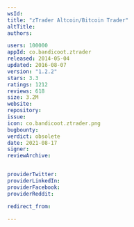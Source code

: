 ```yaml
---
wsId: 
title: "zTrader Altcoin/Bitcoin Trader"
altTitle: 
authors:

users: 100000
appId: co.bandicoot.ztrader
released: 2014-05-04
updated: 2016-08-07
version: "1.2.2"
stars: 3.3
ratings: 1212
reviews: 618
size: 3.2M
website: 
repository: 
issue: 
icon: co.bandicoot.ztrader.png
bugbounty: 
verdict: obsolete
date: 2021-08-17
signer: 
reviewArchive:


providerTwitter: 
providerLinkedIn: 
providerFacebook: 
providerReddit: 

redirect_from:

---
```



